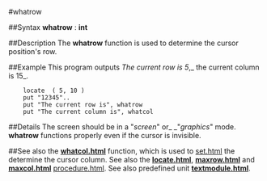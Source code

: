 
#whatrow

##Syntax
**whatrow** : **int**



##Description
The **whatrow** function is used to determine the cursor position's row.



##Example
This program outputs _The current row is 5_,_ the current column is 15_.


        locate  ( 5, 10 )
        put "12345"..
        put "The current row is", whatrow
        put "The current column is", whatcol
##Details
The screen should be in a "_screen_" or_ _"_graphics_" mode. **whatrow** functions properly even if the cursor is invisible.



##See also
the **[whatcol.html](whatcol)** function, which is used to [set.html](set) the determine the cursor column. See also the **[locate.html](locate)**, **[maxrow.html](maxrow)** and **[maxcol.html](maxcol)** [procedure.html](procedure).
See also predefined unit **[textmodule.html](Text)**.



